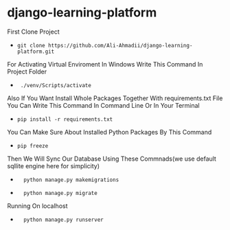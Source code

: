 # django-learning-platform
First Clone Project
-     git clone https://github.com/Ali-Ahmadii/django-learning-platform.git
For Activating Virtual Enviroment In Windows Write This Command In Project Folder
-      ./venv/Scripts/activate
Also If You Want Install Whole Packages Together With requirements.txt File You Can Write This Command In Command Line Or In Your Terminal
-     pip install -r requirements.txt
You Can Make Sure About Installed Python Packages By This Command
-     pip freeze
Then We Will Sync Our Database Using These Commnads(we use default sqllite engine here for simplicity)
-       python manage.py makemigrations
-       python manage.py migrate
Running On localhost
-       python manage.py runserver